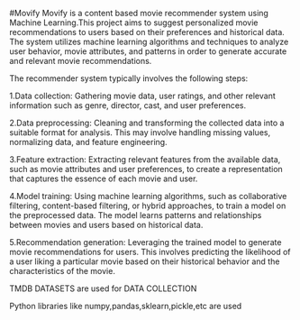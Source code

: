 #Movify
Movify is a content based movie recommender system using Machine Learning.This project aims to suggest personalized movie recommendations to users based on their preferences and historical data. The system utilizes machine learning algorithms and techniques to analyze user behavior, movie attributes, and patterns in order to generate accurate and relevant movie recommendations.

The recommender system typically involves the following steps:

1.Data collection: Gathering movie data, user ratings, and other relevant information such as genre, director, cast, and user preferences.

2.Data preprocessing: Cleaning and transforming the collected data into a suitable format for analysis. This may involve handling missing values, normalizing data, and feature engineering.

3.Feature extraction: Extracting relevant features from the available data, such as movie attributes and user preferences, to create a representation that captures the essence of each movie and user.

4.Model training: Using machine learning algorithms, such as collaborative filtering, content-based filtering, or hybrid approaches, to train a model on the preprocessed data. The model learns patterns and relationships between movies and users based on historical data.

5.Recommendation generation: Leveraging the trained model to generate movie recommendations for users. This involves predicting the likelihood of a user liking a particular movie based on their historical behavior and the characteristics of the movie.

TMDB DATASETS are used for DATA COLLECTION

Python libraries like numpy,pandas,sklearn,pickle,etc are used
